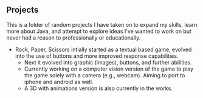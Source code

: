 ## Projects

This is a folder of random projects I have taken on to expand my skills, learn more about Java, and attempt to explore ideas I've wanted to work on but never had a reason to professionally or educationally. 

- Rock, Paper, Scissors intially started as a textual based game, evolved into the use of buttons and more improved response capabilities.
  - Next it evolved into graphic (images), buttons, and further abilities. 
  - Currently working on a computer vision version of the game to play the game solely with a camera (e.g., webcam). Aiming to port to iphone and android as well.
  - A 3D with animations version is also currently in the works. 
  

